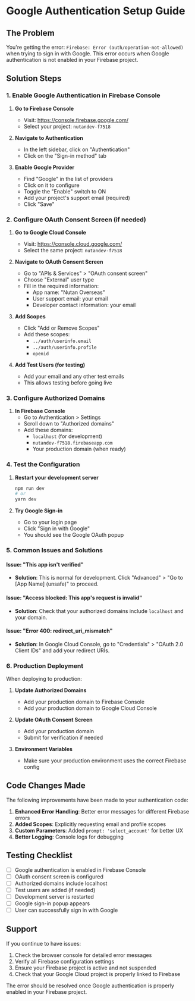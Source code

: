 # Google Authentication Setup Guide

## The Problem
You're getting the error: `Firebase: Error (auth/operation-not-allowed)` when trying to sign in with Google. This error occurs when Google authentication is not enabled in your Firebase project.

## Solution Steps

### 1. Enable Google Authentication in Firebase Console

1. **Go to Firebase Console**
   - Visit: https://console.firebase.google.com/
   - Select your project: `nutandev-f7518`

2. **Navigate to Authentication**
   - In the left sidebar, click on "Authentication"
   - Click on the "Sign-in method" tab

3. **Enable Google Provider**
   - Find "Google" in the list of providers
   - Click on it to configure
   - Toggle the "Enable" switch to ON
   - Add your project's support email (required)
   - Click "Save"

### 2. Configure OAuth Consent Screen (if needed)

1. **Go to Google Cloud Console**
   - Visit: https://console.cloud.google.com/
   - Select the same project: `nutandev-f7518`

2. **Navigate to OAuth Consent Screen**
   - Go to "APIs & Services" > "OAuth consent screen"
   - Choose "External" user type
   - Fill in the required information:
     - App name: "Nutan Overseas"
     - User support email: your email
     - Developer contact information: your email

3. **Add Scopes**
   - Click "Add or Remove Scopes"
   - Add these scopes:
     - `../auth/userinfo.email`
     - `../auth/userinfo.profile`
     - `openid`

4. **Add Test Users (for testing)**
   - Add your email and any other test emails
   - This allows testing before going live

### 3. Configure Authorized Domains

1. **In Firebase Console**
   - Go to Authentication > Settings
   - Scroll down to "Authorized domains"
   - Add these domains:
     - `localhost` (for development)
     - `nutandev-f7518.firebaseapp.com`
     - Your production domain (when ready)

### 4. Test the Configuration

1. **Restart your development server**
   ```bash
   npm run dev
   # or
   yarn dev
   ```

2. **Try Google Sign-in**
   - Go to your login page
   - Click "Sign in with Google"
   - You should see the Google OAuth popup

### 5. Common Issues and Solutions

#### Issue: "This app isn't verified"
- **Solution**: This is normal for development. Click "Advanced" > "Go to [App Name] (unsafe)" to proceed.

#### Issue: "Access blocked: This app's request is invalid"
- **Solution**: Check that your authorized domains include `localhost` and your domain.

#### Issue: "Error 400: redirect_uri_mismatch"
- **Solution**: In Google Cloud Console, go to "Credentials" > "OAuth 2.0 Client IDs" and add your redirect URIs.

### 6. Production Deployment

When deploying to production:

1. **Update Authorized Domains**
   - Add your production domain to Firebase Console
   - Add your production domain to Google Cloud Console

2. **Update OAuth Consent Screen**
   - Add your production domain
   - Submit for verification if needed

3. **Environment Variables**
   - Make sure your production environment uses the correct Firebase config

## Code Changes Made

The following improvements have been made to your authentication code:

1. **Enhanced Error Handling**: Better error messages for different Firebase errors
2. **Added Scopes**: Explicitly requesting email and profile scopes
3. **Custom Parameters**: Added `prompt: 'select_account'` for better UX
4. **Better Logging**: Console logs for debugging

## Testing Checklist

- [ ] Google authentication is enabled in Firebase Console
- [ ] OAuth consent screen is configured
- [ ] Authorized domains include localhost
- [ ] Test users are added (if needed)
- [ ] Development server is restarted
- [ ] Google sign-in popup appears
- [ ] User can successfully sign in with Google

## Support

If you continue to have issues:

1. Check the browser console for detailed error messages
2. Verify all Firebase configuration settings
3. Ensure your Firebase project is active and not suspended
4. Check that your Google Cloud project is properly linked to Firebase

The error should be resolved once Google authentication is properly enabled in your Firebase project.

